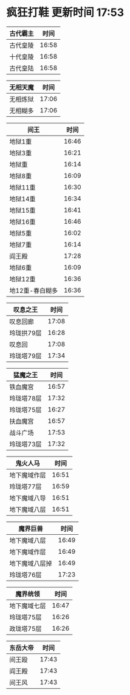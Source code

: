 # 疯狂打鞋 更新时间 17:53

| 古代霸主   | 时间    |
|--------|-------|
| 古代皇陵 | 16:58 |
| 十代皇陵 | 16:58 |
| 古代皇陆 | 16:58 |

| 无相天魔   | 时间    |
|--------|-------|
| 无相炼狱 | 17:06 |
| 无相糊多 | 17:06 |

| 间王   | 时间    |
|--------|-------|
| 地狱1重 | 16:46 |
| 地狱3重 | 16:21 |
| 地狱重 | 16:14 |
| 地狱8重 | 16:09 |
| 地狱11重 | 16:30 |
| 地狱14重 | 16:34 |
| 地狱15重 | 16:41 |
| 地狱16重 | 16:46 |
| 地狱5重 | 16:02 |
| 地狱7重 | 16:14 |
| 阎王殿 | 17:28 |
| 地狱6重 | 16:09 |
| 地狱12重 | 16:36 |
| 地12重-春白糊多 | 16:36 |

| 叹息之王   | 时间    |
|--------|-------|
| 叹息回廊 | 17:08 |
| 玲珑拱79层 | 16:28 |
| 叹息回 | 17:08 |
| 玲珑塔79层 | 17:34 |

| 猛魔之王   | 时间    |
|--------|-------|
| 铁血魔宫 | 16:57 |
| 玲珑塔78层 | 17:32 |
| 玲珑塔75层 | 16:27 |
| 扶血魔宫 | 16:57 |
| 战斗广场 | 17:53 |
| 玲珑塔73层 | 17:32 |

| 鬼火人马   | 时间    |
|--------|-------|
| 地下魔域作层 | 16:51 |
| 玲珑塔77层 | 16:59 |
| 地下魔域八导 | 16:51 |
| 地下魔域八层 | 16:51 |

| 魔界巨兽   | 时间    |
|--------|-------|
| 地下魔域八层 | 16:49 |
| 地下魔域作层 | 16:49 |
| 地下魔域八层掉 | 16:49 |
| 玲珑塔76层 | 17:23 |

| 魔界统领   | 时间    |
|--------|-------|
| 地下魔域七层 | 16:47 |
| 玲珑塔75层 | 16:26 |
| 政珑塔75层 | 16:26 |

| 东岳大帝   | 时间    |
|--------|-------|
| 间王殴 | 17:43 |
| 阎王殿 | 17:43 |
| 间王风 | 17:43 |